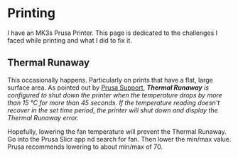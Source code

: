 # Printing
I have an MK3s Prusa Printer.  This page is dedicated to the challenges I faced while printing and what I did to fix it.
## Thermal Runaway
This occasionally happens.  Particularly on prints that have a flat, large surface area.
As pointed out by [Prusa Support](https://help.prusa3d.com/article/thermal-runaway-i3-series_2131), _**Thermal Runaway** is configured to shut down the printer when the temperature drops by more than 15 °C for more than 45 seconds. If the temperature reading doesn't recover in the set time period, the printer will shut down and display the Thermal Runaway error._

Hopefully, lowering the fan temperature will prevent the Thermal Runaway.  Go into the Prusa Slicr app nd search for fan.  Then lower the min/max value.  Prusa recommends lowering to about  min/max of 70.
